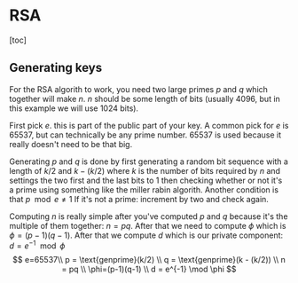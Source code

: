 # RSA

[toc]

## Generating keys

For the RSA algorith to work, you need two large primes $p$ and $q$ which together will make $n$. $n$ should be some length of bits (usually 4096, but in this example we will use 1024 bits).

First pick $e$. this is part of the public part of your key. A common pick for $e$ is $65537$, but can technically be any prime number. $65537$ is used because it really doesn't need to be that big.

Generating $p$ and $q$ is done by first generating a random bit sequence with a length of $k/2$ and $k-(k/2)$ where $k$ is the number of bits required by $n$ and settings the two first and the last bits to 1 then checking whether or not it's a prime using something like the miller rabin algorith. Another condition is that $p \mod e \neq1$ If it's not a prime: increment by two and check again.

Computing $n$ is really simple after you've computed $p$ and $q$ because it's the multiple of them together: $n=pq$. After that we need to compute $\phi$ which is $\phi=(p-1)(q-1)$. After that we compute $d$ which is our private component: $d=e^{-1}\mod \phi$
$$
e=65537\\
p = \text{genprime}(k/2) \\
q = \text{genprime}(k - (k/2)) \\
n = pq \\
\phi=(p-1)(q-1) \\
d = e^{-1} \mod \phi
$$




